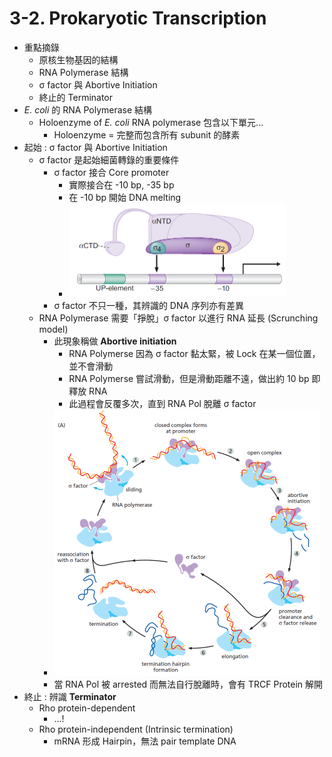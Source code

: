# 3-2. Prokaryotic Transcription

- 重點摘錄
  - 原核生物基因的結構
  - RNA Polymerase 結構
  - σ factor 與 Abortive Initiation
  - 終止的 Terminator
- *E. coli* 的 RNA Polymerase 結構
  - Holoenzyme of *E. coli* RNA polymerase 包含以下單元...
    - Holoenzyme = 完整而包含所有 subunit 的酵素
- 起始 : σ factor 與 Abortive Initiation
  - σ factor 是起始細菌轉錄的重要條件
    - σ factor 接合 Core promoter
      - 實際接合在 -10 bp, -35 bp
      - 在 -10 bp 開始 DNA melting
      - <img src="images/image-20210308164035670.png" alt="image-20210308164035670" style="zoom:50%;" />
    - σ factor 不只一種，其辨識的 DNA 序列亦有差異
  - RNA Polymerase 需要「掙脫」σ factor 以進行 RNA 延長 (Scrunching model)
    - 此現象稱做 **Abortive initiation**
      - RNA Polymerse 因為 σ factor 黏太緊，被 Lock 在某一個位置，並不會滑動
      - RNA Polymerse 嘗試滑動，但是滑動距離不遠，做出約 10 bp 即釋放 RNA
      - 此過程會反覆多次，直到 RNA Pol 脫離 σ factor
    - <img src="images/image-20210308163550831.png" alt="image-20210308163550831" style="zoom:50%;" />
    - 當 RNA Pol 被 arrested 而無法自行脫離時，會有 TRCF Protein 解開
- 終止 : 辨識 **Terminator**
  - Rho protein-dependent
    - ...!
  - Rho protein-independent (Intrinsic termination)
    - mRNA 形成 Hairpin，無法 pair template DNA